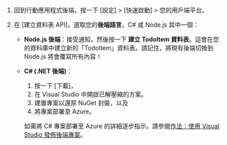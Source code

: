 
1. 回到行動應用程式後端，按一下 [設定] > [快速啟動] > 您的用戶端平台。 

2. 在 [建立資料表 API]，選取您的**後端語言**，C# 或 Node.js 其中一個：

	+ **Node.js 後端**：接受通知，然後按一下 **建立 TodoItem 資料表**。這會在您的資料庫中建立新的「TodoItem」資料表。請記住，將現有後端切換到 Node.js 將會覆寫所有內容！

	+ **C# (.NET 後端)**：
		1. 按一下 [下載]，
		2. 在 Visual Studio 中開啟已解壓縮的方案。
		3. 建置專案以還原 NuGet 封裝，以及 
		4. 將專案部署至 Azure。 
	
		如需將 C# 專案部署至 Azure 的詳細逐步指示，請參閱[作法：使用 Visual Studio 發佈後端專案](../articles/app-service-mobile/app-service-mobile-dotnet-backend-how-to-use-server-sdk.md#publish-server-project)。

